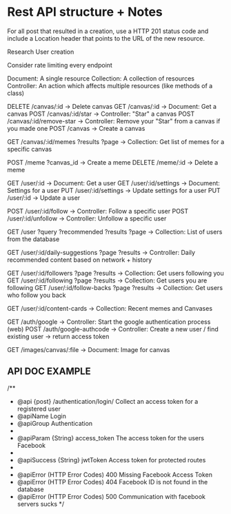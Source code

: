 # Rest API structure + Notes

For all post that resulted in a creation, use a HTTP 201 status code and include a 
Location header that points to the URL of the new resource.

Research User creation

Consider rate limiting every endpoint

Document: A single resource
Collection: A collection of resources
Controller: An action which affects multiple resources (like methods of a class)

DELETE /canvas/:id -> Delete canvas
GET  /canvas/:id -> Document: Get a canvas
POST /canvas/:id/star -> Controller: "Star" a canvas
POST /canvas/:id/remove-star -> Controller: Remove your "Star" from a canvas if you made one
POST /canvas -> Create a canvas

GET  /canvas/:id/memes ?results ?page -> Collection: Get list of memes for a specific canvas

POST /meme ?canvas_id -> Create a meme
DELETE /meme/:id -> Delete a meme

GET  /user/:id -> Document: Get a user
GET  /user/:id/settings -> Document: Settings for a user
PUT  /user/:id/settings -> Update settings for a user
PUT  /user/:id -> Update a user

POST /user/:id/follow -> Controller: Follow a specific user
POST /user/:id/unfollow -> Controller: Unfollow a specific user

GET  /user ?query ?recommended ?results ?page -> Collection: List of users from the database

GET  /user/:id/daily-suggestions ?page ?results -> Controller: Daily recommended content based on network + history

GET  /user/:id/followers ?page ?results -> Collection: Get users following you
GET  /user/:id/following ?page ?results -> Collection: Get users you are following
GET  /user/:id/follow-backs ?page ?results -> Collection: Get users who follow you back

GET  /user/:id/content-cards -> Collection: Recent memes and Canvases

GET  /auth/google -> Controller: Start the google authentication process (web)
POST /auth/google-authcode -> Controller: Create a new user / find existing user -> return access token

GET  /images/canvas/:file -> Document: Image for canvas

## API DOC EXAMPLE

/**
 * @api {post} /authentication/login/ Collect an access token for a registered user
 * @apiName Login
 * @apiGroup Authentication
 *
 * @apiParam {String} access_token The access token for the users Facebook
 *
 * @apiSuccess {String} jwtToken Access token for protected routes
 *
 * @apiError (HTTP Error Codes) 400 Missing Facebook Access Token
 * @apiError (HTTP Error Codes) 404 Facebook ID is not found in the database
 * @apiError (HTTP Error Codes) 500 Communication with facebook servers sucks
 */
